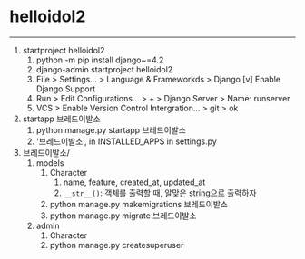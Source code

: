 # helloidol2
---

1. startproject helloidol2
   1. python -m pip install django~=4.2
   2. django-admin startproject helloidol2
   3. File > Settings... > Language & Frameworkds > Django
        [v] Enable Django Support
   4. Run > Edit Configurations... > + > Django Server > Name: runserver
   5. VCS > Enable Version Control Intergration... > git > ok
2. startapp 브레드이발소
   1. python manage.py startapp 브레드이발소
   2. '브레드이발소', in INSTALLED_APPS in settings.py
3. 브레드이발소/
   1. models
      1. Character
         1. name, feature, created_at, updated_at
         2. `__str__()`: 객체를 출력할 때, 알맞은 string으로 출력하자
      2. python manage.py makemigrations 브레드이발소
      3. python manage.py migrate 브레드이발소
   2. admin
      1. Character
      2. python manage.py createsuperuser